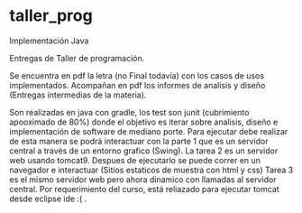 # taller_prog
Implementación Java

Entregas de Taller de programación.

Se encuentra en pdf la letra (no Final todavía) con los casos de usos implementados. Acompañan en pdf los informes de analisis y diseño (Entregas intermedias de la materia).

Son realizadas en java con gradle, los test son junit (cubrimiento apooximado de 80%) donde el objetivo es iterar sobre analisis, diseño e implementación de software de mediano porte. Para ejecutar debe realizar  de esta manera se podrá interactuar con la parte 1 que es un servidor central a través de un entorno grafico (Swing).
La tarea 2 es un servidor web usando tomcat9. Despues de ejecutarlo se puede correr en un navegador e interactuar (Sitios estaticos de muestra con html y css)
Tarea 3 es el mismo servidor web pero ahora dinamico con llamadas al servidor central. Por requerimiento del curso, está reliazado para ejecutar tomcat desde eclipse ide :( .
